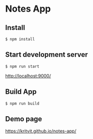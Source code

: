 
# Notes App

## Install
```
$ npm install
```

## Start development server
```
$ npm run start
```
<http://localhost:9000/>

## Build App
```
$ npm run build
```

## Demo page
<https://kritvit.github.io/notes-app/>

